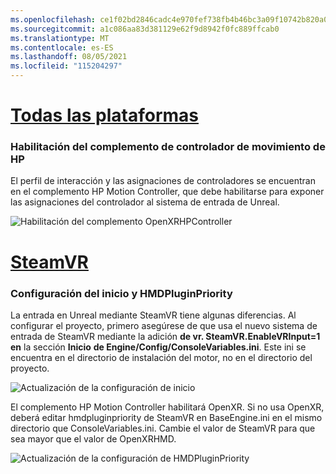```yaml
---
ms.openlocfilehash: ce1f02bd2846cadc4e970fef738fb4b46bc3a09f10742b820a0998491c590c80
ms.sourcegitcommit: a1c086aa83d381129e62f9d8942f0fc889ffcab0
ms.translationtype: MT
ms.contentlocale: es-ES
ms.lasthandoff: 08/05/2021
ms.locfileid: "115204297"
---
```

# <a name="all-platforms"></a>[Todas las plataformas](#tab/all)

### <a name="enabling-hp-motion-controller-plugin"></a>Habilitación del complemento de controlador de movimiento de HP 

El perfil de interacción y las asignaciones de controladores se encuentran en el complemento HP Motion Controller, que debe habilitarse para exponer las asignaciones del controlador al sistema de entrada de Unreal.

![Habilitación del complemento OpenXRHPController](../images/reverb-g2-img-01.png)

# <a name="steamvr"></a>[SteamVR](#tab/steamvr)

### <a name="configuring-startup-and-hmdpluginpriority"></a>Configuración del inicio y HMDPluginPriority

La entrada en Unreal mediante SteamVR tiene algunas diferencias.  Al configurar el proyecto, primero asegúrese de que usa el nuevo sistema de entrada de SteamVR mediante la adición **de vr. SteamVR.EnableVRInput=1 en** la sección **Inicio** **de Engine/Config/ConsoleVariables.ini**.  Este ini se encuentra en el directorio de instalación del motor, no en el directorio del proyecto.

![Actualización de la configuración de inicio](../images/reverb-g2-img-07.png)

El complemento HP Motion Controller habilitará OpenXR.  Si no usa OpenXR, deberá editar hmdpluginpriority de SteamVR en BaseEngine.ini en el mismo directorio que ConsoleVariables.ini.  Cambie el valor de SteamVR para que sea mayor que el valor de OpenXRHMD.

![Actualización de la configuración de HMDPluginPriority](../images/reverb-g2-img-08.png)


